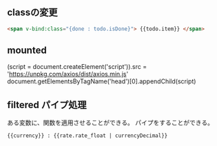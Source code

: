 # 

## classの変更

```html
<span v-bind:class="{done : todo.isDone}"> {{todo.item}} </span>
```


## mounted


(script = document.createElement('script')).src = 'https://unpkg.com/axios/dist/axios.min.js'
document.getElementsByTagName('head')[0].appendChild(script)


## filtered パイプ処理

ある変数に、関数を適用させることができる。
パイプをすることができる。

```vue
{{currency}} : {{rate.rate_float | currencyDecimal}}
```


